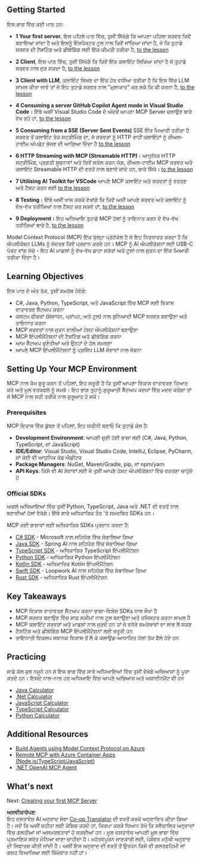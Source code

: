 <!--
CO_OP_TRANSLATOR_METADATA:
{
  "original_hash": "860935ff95d05b006d1d3323e8e3f9e8",
  "translation_date": "2025-07-09T22:29:56+00:00",
  "source_file": "03-GettingStarted/README.md",
  "language_code": "pa"
}
-->
## Getting Started  

ਇਸ ਭਾਗ ਵਿੱਚ ਕਈ ਪਾਠ ਹਨ:

- **1 Your first server**, ਇਸ ਪਹਿਲੇ ਪਾਠ ਵਿੱਚ, ਤੁਸੀਂ ਸਿੱਖੋਗੇ ਕਿ ਆਪਣਾ ਪਹਿਲਾ ਸਰਵਰ ਕਿਵੇਂ ਬਣਾਇਆ ਜਾਂਦਾ ਹੈ ਅਤੇ ਇਸਨੂੰ ਇੰਸਪੈਕਟਰ ਟੂਲ ਨਾਲ ਕਿਵੇਂ ਜਾਂਚਿਆ ਜਾਂਦਾ ਹੈ, ਜੋ ਕਿ ਤੁਹਾਡੇ ਸਰਵਰ ਦੀ ਟੈਸਟਿੰਗ ਅਤੇ ਡੀਬੱਗਿੰਗ ਲਈ ਇੱਕ ਕੀਮਤੀ ਤਰੀਕਾ ਹੈ, [to the lesson](01-first-server/README.md)

- **2 Client**, ਇਸ ਪਾਠ ਵਿੱਚ, ਤੁਸੀਂ ਸਿੱਖੋਗੇ ਕਿ ਕਿਵੇਂ ਇੱਕ ਕਲਾਇੰਟ ਲਿਖਿਆ ਜਾਂਦਾ ਹੈ ਜੋ ਤੁਹਾਡੇ ਸਰਵਰ ਨਾਲ ਜੁੜ ਸਕਦਾ ਹੈ, [to the lesson](02-client/README.md)

- **3 Client with LLM**, ਕਲਾਇੰਟ ਲਿਖਣ ਦਾ ਇੱਕ ਹੋਰ ਵਧੀਆ ਤਰੀਕਾ ਹੈ ਕਿ ਇਸ ਵਿੱਚ LLM ਸ਼ਾਮਲ ਕੀਤਾ ਜਾਵੇ ਤਾਂ ਜੋ ਇਹ ਤੁਹਾਡੇ ਸਰਵਰ ਨਾਲ "ਮੁਲਾਕਾਤ" ਕਰ ਸਕੇ ਕਿ ਕੀ ਕਰਨਾ ਹੈ, [to the lesson](03-llm-client/README.md)

- **4 Consuming a server GitHub Copilot Agent mode in Visual Studio Code**। ਇੱਥੇ ਅਸੀਂ Visual Studio Code ਦੇ ਅੰਦਰੋਂ ਆਪਣਾ MCP Server ਚਲਾਉਣ ਬਾਰੇ ਵੇਖ ਰਹੇ ਹਾਂ, [to the lesson](04-vscode/README.md)

- **5 Consuming from a SSE (Server Sent Events)** SSE ਇੱਕ ਮਿਆਰੀ ਤਰੀਕਾ ਹੈ ਸਰਵਰ ਤੋਂ ਕਲਾਇੰਟ ਤੱਕ ਸਟ੍ਰੀਮਿੰਗ ਦਾ, ਜੋ ਸਰਵਰਾਂ ਨੂੰ HTTP ਰਾਹੀਂ ਕਲਾਇੰਟਾਂ ਨੂੰ ਰੀਅਲ-ਟਾਈਮ ਅੱਪਡੇਟ ਭੇਜਣ ਦੀ ਆਗਿਆ ਦਿੰਦਾ ਹੈ [to the lesson](05-sse-server/README.md)

- **6 HTTP Streaming with MCP (Streamable HTTP)**। ਆਧੁਨਿਕ HTTP ਸਟ੍ਰੀਮਿੰਗ, ਪ੍ਰਗਤੀ ਸੂਚਨਾਵਾਂ ਅਤੇ ਕਿਵੇਂ ਸਕੇਲ ਕਰਨ ਯੋਗ, ਰੀਅਲ-ਟਾਈਮ MCP ਸਰਵਰ ਅਤੇ ਕਲਾਇੰਟ Streamable HTTP ਦੀ ਵਰਤੋਂ ਨਾਲ ਬਣਾਏ ਜਾਂਦੇ ਹਨ, ਬਾਰੇ ਸਿੱਖੋ। [to the lesson](06-http-streaming/README.md)

- **7 Utilising AI Toolkit for VSCode** ਆਪਣੇ MCP ਕਲਾਇੰਟ ਅਤੇ ਸਰਵਰਾਂ ਨੂੰ ਵਰਤਣ ਅਤੇ ਟੈਸਟ ਕਰਨ ਲਈ [to the lesson](07-aitk/README.md)

- **8 Testing**। ਇੱਥੇ ਅਸੀਂ ਖਾਸ ਕਰਕੇ ਵੇਖਾਂਗੇ ਕਿ ਕਿਵੇਂ ਅਸੀਂ ਆਪਣੇ ਸਰਵਰ ਅਤੇ ਕਲਾਇੰਟ ਨੂੰ ਵੱਖ-ਵੱਖ ਤਰੀਕਿਆਂ ਨਾਲ ਟੈਸਟ ਕਰ ਸਕਦੇ ਹਾਂ, [to the lesson](08-testing/README.md)

- **9 Deployment**। ਇਹ ਅਧਿਆਇ ਤੁਹਾਡੇ MCP ਹੱਲਾਂ ਨੂੰ ਤਾਇਨਾਤ ਕਰਨ ਦੇ ਵੱਖ-ਵੱਖ ਤਰੀਕਿਆਂ ਬਾਰੇ ਹੈ, [to the lesson](09-deployment/README.md)


Model Context Protocol (MCP) ਇੱਕ ਖੁੱਲ੍ਹਾ ਪ੍ਰੋਟੋਕੋਲ ਹੈ ਜੋ ਇਹ ਨਿਰਧਾਰਤ ਕਰਦਾ ਹੈ ਕਿ ਐਪਲੀਕੇਸ਼ਨ LLMs ਨੂੰ ਸੰਦਰਭ ਕਿਵੇਂ ਪ੍ਰਦਾਨ ਕਰਦੇ ਹਨ। MCP ਨੂੰ AI ਐਪਲੀਕੇਸ਼ਨਾਂ ਲਈ USB-C ਪੋਰਟ ਵਾਂਗ ਸੋਚੋ - ਇਹ AI ਮਾਡਲਾਂ ਨੂੰ ਵੱਖ-ਵੱਖ ਡਾਟਾ ਸਰੋਤਾਂ ਅਤੇ ਟੂਲਾਂ ਨਾਲ ਜੁੜਨ ਦਾ ਇੱਕ ਮਿਆਰੀ ਤਰੀਕਾ ਦਿੰਦਾ ਹੈ।

## Learning Objectives

ਇਸ ਪਾਠ ਦੇ ਅੰਤ ਤੱਕ, ਤੁਸੀਂ ਸਮਰੱਥ ਹੋਵੋਗੇ:

- C#, Java, Python, TypeScript, ਅਤੇ JavaScript ਵਿੱਚ MCP ਲਈ ਵਿਕਾਸ ਵਾਤਾਵਰਣ ਸੈੱਟਅਪ ਕਰਨਾ
- ਕਸਟਮ ਫੀਚਰਾਂ (ਸੰਸਾਧਨ, ਪ੍ਰਾਂਪਟ, ਅਤੇ ਟੂਲ) ਨਾਲ ਬੁਨਿਆਦੀ MCP ਸਰਵਰ ਬਣਾਉਣਾ ਅਤੇ ਤਾਇਨਾਤ ਕਰਨਾ
- MCP ਸਰਵਰਾਂ ਨਾਲ ਜੁੜਨ ਵਾਲੀਆਂ ਹੋਸਟ ਐਪਲੀਕੇਸ਼ਨਾਂ ਬਣਾਉਣਾ
- MCP ਇੰਪਲੀਮੈਂਟੇਸ਼ਨਾਂ ਦੀ ਟੈਸਟਿੰਗ ਅਤੇ ਡੀਬੱਗਿੰਗ ਕਰਨਾ
- ਆਮ ਸੈੱਟਅਪ ਚੁਣੌਤੀਆਂ ਅਤੇ ਉਨ੍ਹਾਂ ਦੇ ਹੱਲ ਸਮਝਣਾ
- ਆਪਣੇ MCP ਇੰਪਲੀਮੈਂਟੇਸ਼ਨਾਂ ਨੂੰ ਪ੍ਰਸਿੱਧ LLM ਸੇਵਾਵਾਂ ਨਾਲ ਜੋੜਨਾ

## Setting Up Your MCP Environment

MCP ਨਾਲ ਕੰਮ ਸ਼ੁਰੂ ਕਰਨ ਤੋਂ ਪਹਿਲਾਂ, ਇਹ ਜਰੂਰੀ ਹੈ ਕਿ ਤੁਸੀਂ ਆਪਣਾ ਵਿਕਾਸ ਵਾਤਾਵਰਣ ਤਿਆਰ ਕਰੋ ਅਤੇ ਮੂਲ ਵਰਕਫਲੋ ਨੂੰ ਸਮਝੋ। ਇਹ ਭਾਗ ਤੁਹਾਨੂੰ ਸ਼ੁਰੂਆਤੀ ਸੈੱਟਅਪ ਕਦਮਾਂ ਵਿੱਚ ਮਦਦ ਕਰੇਗਾ ਤਾਂ ਜੋ MCP ਨਾਲ ਸਹੀ ਤਰੀਕੇ ਨਾਲ ਸ਼ੁਰੂਆਤ ਹੋ ਸਕੇ।

### Prerequisites

MCP ਵਿਕਾਸ ਵਿੱਚ ਡੁੱਬਣ ਤੋਂ ਪਹਿਲਾਂ, ਇਹ ਯਕੀਨੀ ਬਣਾਓ ਕਿ ਤੁਹਾਡੇ ਕੋਲ ਹੈ:

- **Development Environment**: ਆਪਣੀ ਚੁਣੀ ਹੋਈ ਭਾਸ਼ਾ ਲਈ (C#, Java, Python, TypeScript, ਜਾਂ JavaScript)
- **IDE/Editor**: Visual Studio, Visual Studio Code, IntelliJ, Eclipse, PyCharm, ਜਾਂ ਕੋਈ ਵੀ ਆਧੁਨਿਕ ਕੋਡ ਐਡੀਟਰ
- **Package Managers**: NuGet, Maven/Gradle, pip, ਜਾਂ npm/yarn
- **API Keys**: ਕਿਸੇ ਵੀ AI ਸੇਵਾਵਾਂ ਲਈ ਜੋ ਤੁਸੀਂ ਆਪਣੇ ਹੋਸਟ ਐਪਲੀਕੇਸ਼ਨਾਂ ਵਿੱਚ ਵਰਤਣਾ ਚਾਹੁੰਦੇ ਹੋ


### Official SDKs

ਅਗਲੇ ਅਧਿਆਇਆਂ ਵਿੱਚ ਤੁਸੀਂ Python, TypeScript, Java ਅਤੇ .NET ਦੀ ਵਰਤੋਂ ਨਾਲ ਬਣਾਈਆਂ ਹੱਲਾਂ ਵੇਖੋਗੇ। ਇੱਥੇ ਸਾਰੇ ਅਧਿਕਾਰਿਕ ਤੌਰ 'ਤੇ ਸਮਰਥਿਤ SDKs ਹਨ।

MCP ਕਈ ਭਾਸ਼ਾਵਾਂ ਲਈ ਅਧਿਕਾਰਿਕ SDKs ਪ੍ਰਦਾਨ ਕਰਦਾ ਹੈ:
- [C# SDK](https://github.com/modelcontextprotocol/csharp-sdk) - Microsoft ਨਾਲ ਸਹਿਯੋਗ ਵਿੱਚ ਸੰਭਾਲਿਆ ਗਿਆ
- [Java SDK](https://github.com/modelcontextprotocol/java-sdk) - Spring AI ਨਾਲ ਸਹਿਯੋਗ ਵਿੱਚ ਸੰਭਾਲਿਆ ਗਿਆ
- [TypeScript SDK](https://github.com/modelcontextprotocol/typescript-sdk) - ਅਧਿਕਾਰਿਕ TypeScript ਇੰਪਲੀਮੈਂਟੇਸ਼ਨ
- [Python SDK](https://github.com/modelcontextprotocol/python-sdk) - ਅਧਿਕਾਰਿਕ Python ਇੰਪਲੀਮੈਂਟੇਸ਼ਨ
- [Kotlin SDK](https://github.com/modelcontextprotocol/kotlin-sdk) - ਅਧਿਕਾਰਿਕ Kotlin ਇੰਪਲੀਮੈਂਟੇਸ਼ਨ
- [Swift SDK](https://github.com/modelcontextprotocol/swift-sdk) - Loopwork AI ਨਾਲ ਸਹਿਯੋਗ ਵਿੱਚ ਸੰਭਾਲਿਆ ਗਿਆ
- [Rust SDK](https://github.com/modelcontextprotocol/rust-sdk) - ਅਧਿਕਾਰਿਕ Rust ਇੰਪਲੀਮੈਂਟੇਸ਼ਨ

## Key Takeaways

- MCP ਵਿਕਾਸ ਵਾਤਾਵਰਣ ਸੈੱਟਅਪ ਕਰਨਾ ਭਾਸ਼ਾ-ਵਿਸ਼ੇਸ਼ SDKs ਨਾਲ ਸੌਖਾ ਹੈ
- MCP ਸਰਵਰ ਬਣਾਉਣ ਵਿੱਚ ਸਾਫ਼ ਸਕੀਮਾਂ ਨਾਲ ਟੂਲ ਬਣਾਉਣਾ ਅਤੇ ਰਜਿਸਟਰ ਕਰਨਾ ਸ਼ਾਮਲ ਹੈ
- MCP ਕਲਾਇੰਟ ਸਰਵਰਾਂ ਅਤੇ ਮਾਡਲਾਂ ਨਾਲ ਜੁੜਦੇ ਹਨ ਤਾਂ ਜੋ ਵਧੇਰੇ ਸਮਰੱਥਾਵਾਂ ਦਾ ਲਾਭ ਲੈ ਸਕਣ
- ਟੈਸਟਿੰਗ ਅਤੇ ਡੀਬੱਗਿੰਗ MCP ਇੰਪਲੀਮੈਂਟੇਸ਼ਨਾਂ ਲਈ ਜਰੂਰੀ ਹਨ
- ਤਾਇਨਾਤੀ ਵਿਕਲਪ ਸਥਾਨਕ ਵਿਕਾਸ ਤੋਂ ਲੈ ਕੇ ਕਲਾਉਡ-ਆਧਾਰਿਤ ਹੱਲਾਂ ਤੱਕ ਫੈਲੇ ਹੋਏ ਹਨ

## Practicing

ਸਾਡੇ ਕੋਲ ਕੁਝ ਨਮੂਨੇ ਹਨ ਜੋ ਇਸ ਭਾਗ ਵਿੱਚ ਸਾਰੇ ਅਧਿਆਇਆਂ ਵਿੱਚ ਤੁਸੀਂ ਵੇਖੋਗੇ ਅਭਿਆਸਾਂ ਨੂੰ ਪੂਰਾ ਕਰਦੇ ਹਨ। ਇਸਦੇ ਨਾਲ-ਨਾਲ ਹਰ ਅਧਿਆਇ ਵਿੱਚ ਆਪਣੇ ਅਭਿਆਸ ਅਤੇ ਅਸਾਈਨਮੈਂਟ ਵੀ ਹਨ

- [Java Calculator](./samples/java/calculator/README.md)
- [.Net Calculator](../../../03-GettingStarted/samples/csharp)
- [JavaScript Calculator](./samples/javascript/README.md)
- [TypeScript Calculator](./samples/typescript/README.md)
- [Python Calculator](../../../03-GettingStarted/samples/python)

## Additional Resources

- [Build Agents using Model Context Protocol on Azure](https://learn.microsoft.com/azure/developer/ai/intro-agents-mcp)
- [Remote MCP with Azure Container Apps (Node.js/TypeScript/JavaScript)](https://learn.microsoft.com/samples/azure-samples/mcp-container-ts/mcp-container-ts/)
- [.NET OpenAI MCP Agent](https://learn.microsoft.com/samples/azure-samples/openai-mcp-agent-dotnet/openai-mcp-agent-dotnet/)

## What's next

Next: [Creating your first MCP Server](01-first-server/README.md)

**ਅਸਵੀਕਾਰੋਪਣ**:  
ਇਹ ਦਸਤਾਵੇਜ਼ AI ਅਨੁਵਾਦ ਸੇਵਾ [Co-op Translator](https://github.com/Azure/co-op-translator) ਦੀ ਵਰਤੋਂ ਕਰਕੇ ਅਨੁਵਾਦਿਤ ਕੀਤਾ ਗਿਆ ਹੈ। ਜਦੋਂ ਕਿ ਅਸੀਂ ਸਹੀਤਾ ਲਈ ਕੋਸ਼ਿਸ਼ ਕਰਦੇ ਹਾਂ, ਕਿਰਪਾ ਕਰਕੇ ਧਿਆਨ ਰੱਖੋ ਕਿ ਸਵੈਚਾਲਿਤ ਅਨੁਵਾਦਾਂ ਵਿੱਚ ਗਲਤੀਆਂ ਜਾਂ ਅਸਮਰਥਤਾਵਾਂ ਹੋ ਸਕਦੀਆਂ ਹਨ। ਮੂਲ ਦਸਤਾਵੇਜ਼ ਆਪਣੀ ਮੂਲ ਭਾਸ਼ਾ ਵਿੱਚ ਪ੍ਰਮਾਣਿਕ ਸਰੋਤ ਮੰਨਿਆ ਜਾਣਾ ਚਾਹੀਦਾ ਹੈ। ਮਹੱਤਵਪੂਰਨ ਜਾਣਕਾਰੀ ਲਈ, ਪੇਸ਼ੇਵਰ ਮਨੁੱਖੀ ਅਨੁਵਾਦ ਦੀ ਸਿਫਾਰਸ਼ ਕੀਤੀ ਜਾਂਦੀ ਹੈ। ਅਸੀਂ ਇਸ ਅਨੁਵਾਦ ਦੀ ਵਰਤੋਂ ਤੋਂ ਉਤਪੰਨ ਕਿਸੇ ਵੀ ਗਲਤਫਹਿਮੀ ਜਾਂ ਗਲਤ ਵਿਆਖਿਆ ਲਈ ਜ਼ਿੰਮੇਵਾਰ ਨਹੀਂ ਹਾਂ।